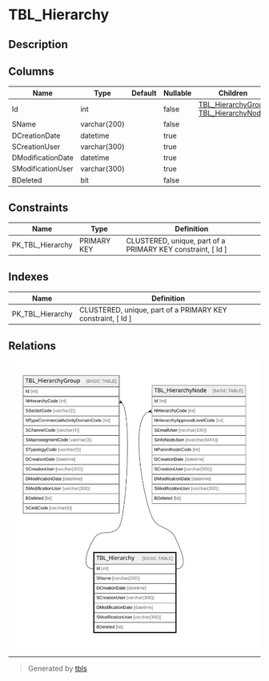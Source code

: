 # TBL_Hierarchy

## Description

## Columns

| Name | Type | Default | Nullable | Children | Parents | Comment |
| ---- | ---- | ------- | -------- | -------- | ------- | ------- |
| Id | int |  | false | [TBL_HierarchyGroup](TBL_HierarchyGroup.md) [TBL_HierarchyNode](TBL_HierarchyNode.md) |  |  |
| SName | varchar(200) |  | false |  |  |  |
| DCreationDate | datetime |  | true |  |  |  |
| SCreationUser | varchar(300) |  | true |  |  |  |
| DModificationDate | datetime |  | true |  |  |  |
| SModificationUser | varchar(300) |  | true |  |  |  |
| BDeleted | bit |  | false |  |  |  |

## Constraints

| Name | Type | Definition |
| ---- | ---- | ---------- |
| PK_TBL_Hierarchy | PRIMARY KEY | CLUSTERED, unique, part of a PRIMARY KEY constraint, [ Id ] |

## Indexes

| Name | Definition |
| ---- | ---------- |
| PK_TBL_Hierarchy | CLUSTERED, unique, part of a PRIMARY KEY constraint, [ Id ] |

## Relations

![er](TBL_Hierarchy.svg)

---

> Generated by [tbls](https://github.com/k1LoW/tbls)
